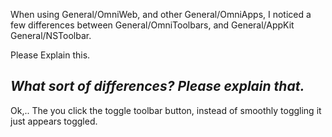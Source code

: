 When using General/OmniWeb, and other General/OmniApps, I noticed a few differences between General/OmniToolbars, and General/AppKit General/NSToolbar.

Please Explain this.

*What sort of differences? Please explain that.*
----

Ok,.. The you click the toggle toolbar button, instead of smoothly toggling it just appears toggled.